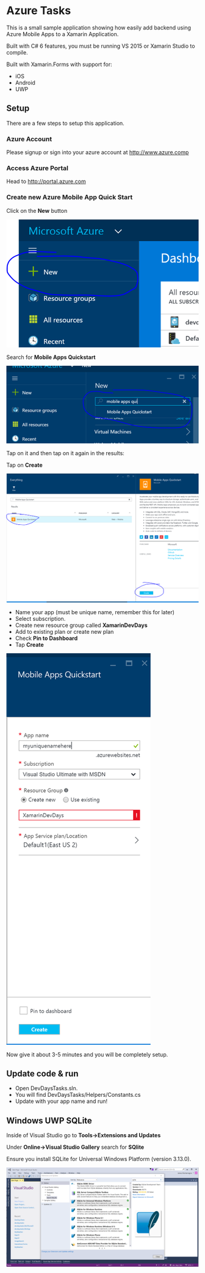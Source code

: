 Azure Tasks
===================

This is a small sample application showing how easily add backend using Azure Mobile Apps to a Xamarin Application.

Built with C# 6 features, you must be running VS 2015 or Xamarin Studio to compile. 

Built with Xamarin.Forms with support for:
* iOS
* Android
* UWP

## Setup

There are a few steps to setup this application.

### Azure Account
Please signup or sign into your azure account at http://www.azure.comp

### Access Azure Portal
Head to http://portal.azure.com

### Create new Azure Mobile App Quick Start
Click on the **New** button

![](images/new.PNG)

Search for **Mobile Apps Quickstart**

![](images/search.PNG)

Tap on it and then tap on it again in the results:

Tap on **Create**

![](images/results.PNG)

* Name your app (must be unique name, remember this for later)
* Select subscription.
* Create new resource group called **XamarinDevDays**
* Add to existing plan or create new plan
* Check **Pin to Dashboard**
* Tap **Create**

![](images/finalsetup.PNG)

Now give it about 3-5 minutes and you will be completely setup.

## Update code & run
* Open DevDaysTasks.sln.
* You will find DevDaysTasks/Helpers/Constants.cs
* Update with your app name and run!


## Windows UWP SQLite
Inside of Visual Studio go to **Tools->Extensions and Updates**

Under **Online->Visual Studio Gallery** search for **SQlite** 

Ensure you install SQLite for Universal Windows Platform (version 3.13.0).

![](images/sqliteuwp.PNG)